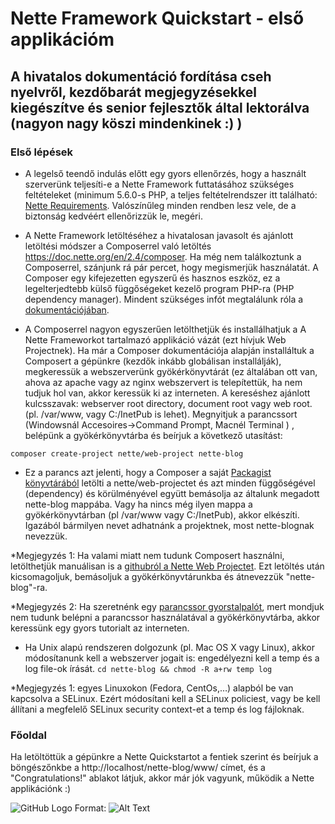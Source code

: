	 	 	
# Nette Framework Quickstart - első applikációm
## A hivatalos dokumentáció fordítása cseh nyelvről, kezdőbarát megjegyzésekkel kiegészítve és senior fejlesztők által lektorálva (nagyon nagy köszi mindenkinek :) )

### Első lépések

* A legelső teendő indulás előtt egy gyors ellenőrzés, hogy a használt szerverünk teljesíti-e a Nette Framework futtatásához szükséges feltételeket (minimum 5.6.0-s PHP, a teljes feltételrendszer itt található: [Nette Requirements](https://doc.nette.org/en/2.4/requirements). Valószínűleg minden rendben lesz vele, de a biztonság kedvéért ellenőrizzük le, megéri.

* A Nette Framework letöltéséhez a hivatalosan javasolt és ajánlott letöltési módszer a Composerrel való letöltés https://doc.nette.org/en/2.4/composer. Ha még nem találkoztunk a Composerrel, szánjunk rá pár percet, hogy megismerjük használatát. A Composer egy kifejezetten egyszerű és hasznos eszköz, ez a legelterjedtebb külső függőségeket kezelő program PHP-ra (PHP dependency manager). Mindent szükséges infót megtalálunk róla a [dokumentációjában]( https://getcomposer.org/doc/). 

 * A Composerrel nagyon egyszerűen letölthetjük és installálhatjuk a A Nette Frameworkot tartalmazó applikáció vázát (ezt hívjuk Web Projectnek). Ha már a Composer dokumentációja alapján installáltuk a Composert a gépünkre (kezdők inkább globálisan installálják), megkeressük a webszerverünk gyökérkönyvtárát (ez általában ott van, ahova az apache vagy az nginx webszervert is telepítettük, ha nem tudjuk hol van, akkor keressük ki az interneten. A kereséshez ajánlott kulcsszavak: webserver root directory, document root vagy web root. (pl. /var/www, vagy C:/InetPub is lehet). Megnyitjuk a parancssort (Windowsnál Accesoires->Command Prompt, Macnél Terminal ) , belépünk a gyökérkönyvtárba és beírjuk a következő utasítást:

```composer create-project nette/web-project nette-blog```

 * Ez a parancs azt jelenti, hogy a Composer a saját [Packagist könyvtárából](https://packagist.org/packages/nette/web-project) letölti a nette/web-projectet és azt minden függőségével (dependency) és körülményével együtt bemásolja az általunk megadott nette-blog mappába. Vagy ha nincs még ilyen mappa a gyökérkönyvtárban (pl /var/www vagy C:/InetPub), akkor elkészíti. Igazából bármilyen nevet adhatnánk a projektnek, most nette-blognak nevezzük. 

*Megjegyzés 1: Ha valami miatt nem tudunk Composert használni, letölthetjük manuálisan is a [githubról a Nette Web Projectet](https://github.com/nette/web-project/archive/preloaded.zip). Ezt letöltés után kicsomagoljuk, bemásoljuk a gyökérkönyvtárunkba és átnevezzük "nette-blog"-ra. 

*Megjegyzés 2: Ha szeretnénk egy [parancssor gyorstalpalót](https://lifehacker.com/5633909/who-needs-a-mouse-learn-to-use-the-command-line-for-almost-anything), mert mondjuk nem tudunk belépni a parancssor használatával a gyökérkönyvtárba, akkor keressünk egy gyors tutorialt az interneten.

* Ha Unix alapú rendszeren dolgozunk (pl. Mac OS X vagy Linux), akkor módosítanunk kell a webszerver jogait is: engedélyezni kell a temp és a log file-ok írását.
```cd nette-blog && chmod -R a+rw temp log```

*Megjegyzés 1: egyes Linuxokon (Fedora, CentOs,…) alapból be van kapcsolva a SELinux. Ezért módosítani kell a SELinux policiest, vagy be kell állítani a megfelelő SELinux security context-et a temp és log fájloknak.



### Főoldal

Ha letöltöttük a gépünkre a Nette Quickstartot a fentiek szerint és beírjuk a böngészőnkbe a http://localhost/nette-blog/www/ címet, és a "Congratulations!" ablakot látjuk, akkor már jók vagyunk, működik a Nette applikációnk :)

![GitHub Logo](/images/logo.png)
Format: ![Alt Text](url)
